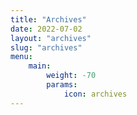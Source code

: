 ```yaml
---
title: "Archives"
date: 2022-07-02
layout: "archives"
slug: "archives"
menu:
    main:
        weight: -70
        params: 
            icon: archives
---
```

